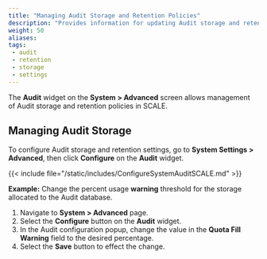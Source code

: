 ```yaml
---
title: "Managing Audit Storage and Retention Policies"
description: "Provides information for updating Audit storage and retention policies in TrueNAS SCALE."
weight: 50
aliases:
tags:
 - audit
 - retention
 - storage
 - settings
---
```


The **Audit** widget on the **System > Advanced** screen allows management of Audit storage and retention policies in SCALE.

## Managing Audit Storage

To configure Audit storage and retention settings, go to **System Settings > Advanced**, then click **Configure** on the **Audit** widget.

{{< include file="/static/includes/ConfigureSystemAuditSCALE.md" >}}

**Example:** Change the percent usage **warning** threshold for the storage allocated to the Audit database.
1. Navigate to **System > Advanced** page.
2. Select the **Configure** button on the **Audit** widget.
3. In the Audit configuration popup, change the value in the **Quota Fill Warning** field to the desired percentage.
4. Select the **Save** button to effect the change.

